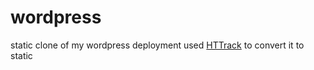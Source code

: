 # wordpress
static clone of my wordpress deployment
used [HTTrack](http://www.httrack.com/) to convert it to static
